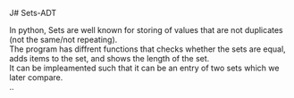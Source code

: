 J# Sets-ADT

In python, Sets are well known for storing of values that are not duplicates (not the same/not repeating).<br />
The program has diffrent functions that checks whether the sets are equal, adds items to the set, and shows the length of the set.<br />
It can be impleamented such that it can be an entry of two sets which we later compare.<br />
..
